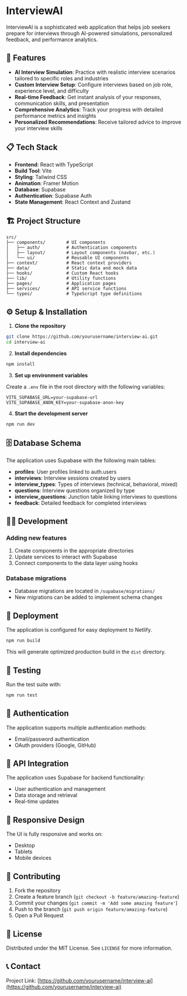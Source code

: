 # InterviewAI

InterviewAI is a sophisticated web application that helps job seekers prepare for interviews through AI-powered simulations, personalized feedback, and performance analytics.

## 🚀 Features

- **AI Interview Simulation**: Practice with realistic interview scenarios tailored to specific roles and industries
- **Custom Interview Setup**: Configure interviews based on job role, experience level, and difficulty
- **Real-time Feedback**: Get instant analysis of your responses, communication skills, and presentation
- **Comprehensive Analytics**: Track your progress with detailed performance metrics and insights
- **Personalized Recommendations**: Receive tailored advice to improve your interview skills

## 📋 Tech Stack

- **Frontend**: React with TypeScript
- **Build Tool**: Vite
- **Styling**: Tailwind CSS
- **Animation**: Framer Motion
- **Database**: Supabase
- **Authentication**: Supabase Auth
- **State Management**: React Context and Zustand

## 🏗️ Project Structure

```
src/
├── components/        # UI components
│   ├── auth/          # Authentication components
│   ├── layout/        # Layout components (navbar, etc.)
│   └── ui/            # Reusable UI components
├── context/           # React context providers
├── data/              # Static data and mock data
├── hooks/             # Custom React hooks
├── lib/               # Utility functions
├── pages/             # Application pages
├── services/          # API service functions
└── types/             # TypeScript type definitions
```

## ⚙️ Setup & Installation

1. **Clone the repository**

```bash
git clone https://github.com/yourusername/interview-ai.git
cd interview-ai
```

2. **Install dependencies**

```bash
npm install
```

3. **Set up environment variables**

Create a `.env` file in the root directory with the following variables:

```
VITE_SUPABASE_URL=your-supabase-url
VITE_SUPABASE_ANON_KEY=your-supabase-anon-key
```

4. **Start the development server**

```bash
npm run dev
```

## 🗄️ Database Schema

The application uses Supabase with the following main tables:

- **profiles**: User profiles linked to auth.users
- **interviews**: Interview sessions created by users
- **interview_types**: Types of interviews (technical, behavioral, mixed)
- **questions**: Interview questions organized by type
- **interview_questions**: Junction table linking interviews to questions
- **feedback**: Detailed feedback for completed interviews

## 👨‍💻 Development

### Adding new features

1. Create components in the appropriate directories
2. Update services to interact with Supabase
3. Connect components to the data layer using hooks

### Database migrations

- Database migrations are located in `/supabase/migrations/`
- New migrations can be added to implement schema changes

## 🚀 Deployment

The application is configured for easy deployment to Netlify.

```bash
npm run build
```

This will generate optimized production build in the `dist` directory.

## 🧪 Testing

Run the test suite with:

```bash
npm run test
```

## 🔐 Authentication

The application supports multiple authentication methods:
- Email/password authentication
- OAuth providers (Google, GitHub)

## 🔄 API Integration

The application uses Supabase for backend functionality:
- User authentication and management
- Data storage and retrieval
- Real-time updates

## 📱 Responsive Design

The UI is fully responsive and works on:
- Desktop
- Tablets
- Mobile devices

## 🤝 Contributing

1. Fork the repository
2. Create a feature branch (`git checkout -b feature/amazing-feature`)
3. Commit your changes (`git commit -m 'Add some amazing feature'`)
4. Push to the branch (`git push origin feature/amazing-feature`)
5. Open a Pull Request

## 📄 License

Distributed under the MIT License. See `LICENSE` for more information.

## 📞 Contact

Project Link: [https://github.com/yourusername/interview-ai](https://github.com/yourusername/interview-ai)